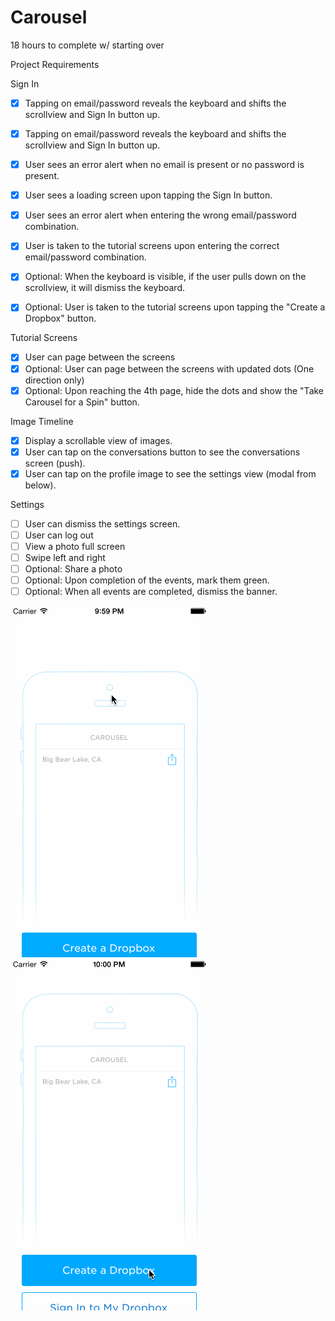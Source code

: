 Carousel
========
18 hours to complete w/ starting over 

Project Requirements

Sign In
* [x] Tapping on email/password reveals the keyboard and shifts the scrollview and Sign In button up.
* [x] Tapping on email/password reveals the keyboard and shifts the scrollview and Sign In button up.
* [x] User sees an error alert when no email is present or no password is present.
* [x] User sees a loading screen upon tapping the Sign In button.
* [x] User sees an error alert when entering the wrong email/password combination.
* [x] User is taken to the tutorial screens upon entering the correct email/password combination.
* [x] Optional: When the keyboard is visible, if the user pulls down on the scrollview, it will dismiss the keyboard.

* [x] Optional: User is taken to the tutorial screens upon tapping the "Create a Dropbox" button.

Tutorial Screens
* [x] User can page between the screens
* [x] Optional: User can page between the screens with updated dots (One direction only)
* [x] Optional: Upon reaching the 4th page, hide the dots and show the "Take Carousel for a Spin" button.

Image Timeline
* [x] Display a scrollable view of images.
* [x] User can tap on the conversations button to see the conversations screen (push).
* [x] User can tap on the profile image to see the settings view (modal from below).

Settings
* [ ] User can dismiss the settings screen.
* [ ] User can log out
* [ ] View a photo full screen
* [ ] Swipe left and right
* [ ] Optional: Share a photo
* [ ] Optional: Upon completion of the events, mark them green.
* [ ] Optional: When all events are completed, dismiss the banner.

![Image](carousel.gif)
![Image](carousel2.gif)
